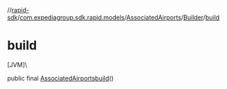 //[rapid-sdk](../../../../index.md)/[com.expediagroup.sdk.rapid.models](../../index.md)/[AssociatedAirports](../index.md)/[Builder](index.md)/[build](build.md)

# build

[JVM]\

public final [AssociatedAirports](../index.md)[build](build.md)()
